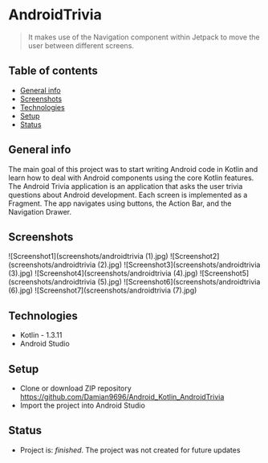 # AndroidTrivia
> It makes use of the Navigation component within Jetpack to move the user between different screens.

## Table of contents
* [General info](#general-info)
* [Screenshots](#screenshots)
* [Technologies](#technologies)
* [Setup](#setup)
* [Status](#status)

## General info
The main goal of this project was to start writing Android code in Kotlin and learn how to deal with Android components using the core Kotlin features.
The Android Trivia application is an application that asks the user trivia questions about Android development.
Each screen is implemented as a Fragment. The app navigates using buttons, the Action Bar, and the Navigation Drawer.

## Screenshots
![Screenshot1](screenshots/androidtrivia (1).jpg)
![Screenshot2](screenshots/androidtrivia (2).jpg)
![Screenshot3](screenshots/androidtrivia (3).jpg)
![Screenshot4](screenshots/androidtrivia (4).jpg)
![Screenshot5](screenshots/androidtrivia (5).jpg)
![Screenshot6](screenshots/androidtrivia (6).jpg)
![Screenshot7](screenshots/androidtrivia (7).jpg)


## Technologies
* Kotlin - 1.3.11
* Android Studio

## Setup
* Clone or download ZIP repository https://github.com/Damian9696/Android_Kotlin_AndroidTrivia
* Import the project into Android Studio

## Status
* Project is: _finished_. The project was not created for future updates

